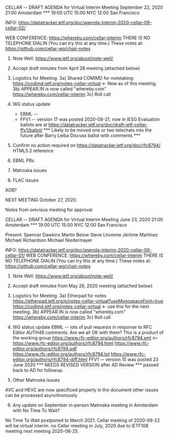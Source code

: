 CELLAR -- DRAFT AGENDA for Virtual Interim Meeting
September 22, 2020     21:00 Amsterdam  ***
                       19:00 UTC
                       15:00 NYC
                       12:00 San Francisco

INFO:
   https://datatracker.ietf.org/doc/agenda-interim-2020-cellar-09-cellar-02/

WEB CONFERENCE:
   https://whereby.com/cellar-interim
   THERE IS NO TELEPHONE DIALIN (You can try this at any time.)
   These notes at: https://github.com/cellar-wg/chair-notes

1. Note Well.  https://www.ietf.org/about/note-well/
2. Accept draft minutes from April 28 meeting (attached below)

3. Logistics for Meeting.
   3a) Shared COMIMD for notetaking: https://codimd.ietf.org/notes-cellar-virtual  <- New as of this meeting.
   3b) APPEAR.IN is now called "whereby.com"
       https://whereby.com/cellar-interim
   3c) Roll call

4. WG status update
   * EBML -- 
   * FFV1 -- version 17 was posted 2020-08-21, now in IESG Evaluation
     ballots are at https://datatracker.ietf.org/doc/draft-ietf-cellar-ffv1/ballot/
   *** Likely to be moved one or two telechats into the future after Barry Leiba Discuss ballot with comments ***

5. Confirm no action required on https://datatracker.ietf.org/doc/rfc8794/ HTML5.2 reference

6. EBML PRs

7. Matroska issues

8. FLAC issues

AOB?

NEXT MEETING October 27, 2020.

Notes from orevious meeting for approval

CELLAR -- DRAFT AGENDA for Virtual Interim Meeting June 23, 2020 
21:00 Amsterdam *** 
19:00 UTC 
15:00 NYC 
12:00 San Francisco

Present:
Spencer Dawkins
Martin Below
Steve Lhomme
Jérôme Martinez
Michael Richardson
Michael Niedermayer

INFO: https://datatracker.ietf.org/doc/agenda-interim-2020-cellar-06-cellar-01/
WEB CONFERENCE: https://whereby.com/cellar-interim THERE IS NO TELEPHONE DIALIN (You can try this at any time.) These notes at: https://github.com/cellar-wg/chair-notes

1. Note Well. https://www.ietf.org/about/note-well/
2. Accept draft minutes from May 26, 2020 meeting (attached below)
3. Logistics for Meeting. 
3a) Etherpad for notes https://etherpad.ietf.org/p/notes-cellar-virtual?useMonospaceFont=true
https://codimd.ietf.org/notes-cellar-virtual  <- use this for the next meeting.
3b) APPEAR.IN is now called "whereby.com" https://whereby.com/cellar-interim
3c) Roll call

4. WG status update
EBML -- lots of pull requests in response to RFC Editor AUTH48 comments. 
Are we all OK with them? This is a product of the working group
https://www.rfc-editor.org/authors/rfc8794.xml  <-- 
https://www.rfc-editor.org/authors/rfc8794.html 
https://www.rfc-editor.org/authors/rfc8794.pdf  
https://www.rfc-editor.org/authors/rfc8794.txt
https://www.rfc-editor.org/authors/rfc8794-diff.html 
FFV1 -- version 15 was posted 23 June 2020 *** NEEDS REVISED VERSION after AD Review ***
passed back to AD for followup.

5. Other Matroska issues

AVC and HEVC are now specificed properly in the document
other issues can be processed asynchronously

6. Any update on September in-person Matroska meeting in Amsterdam with No Time To Wait?

No Time To Wait postponed to March 2021.
Cellar meeting of 2020-09-22 will be virtual interim.
no Cellar meeting in July, 2020 due to IETF108 meeting
next meeting 2020-08-25. 